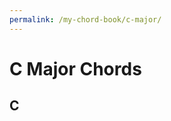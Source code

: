 ```yaml
---
permalink: /my-chord-book/c-major/
---
```

# C Major Chords

## C
<!--container of the chart-->
<div id="chart"></div>

<!--load umd script -->
<script src="https://voellmy.gitlab.io/svguitar/js/svguitar.umd.js"></script>

<script>
  // initialize the chart
  var chart = new svguitar.SVGuitarChord('#chart')

  // draw the chart
  chart
    .chord({
      title: 'C',
      fingers: [
        [1, 0],
        [2, 1, '1'],
        [3, 0],
        [4, 2, '2'],
        [5, 3, '3'],
        [6, 'x']
      ],
      barres: []
    })
    .configure({
      orientation: 'horizontal',
    })
    .draw()
</script>
